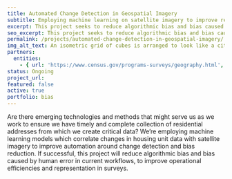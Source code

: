 ```yaml
---
title: Automated Change Detection in Geospatial Imagery
subtitle: Employing machine learning on satellite imagery to improve representation in surveys.
excerpt: This project seeks to reduce algorithmic bias and bias caused by human error in current workflows, as well as to improve operational efficiencies and representation in surveys.
seo_excerpt: This project seeks to reduce algorithmic bias and bias caused by human error in current workflows, as well as to improve operational efficiencies and representation in surveys.
permalink: /projects/automated-change-detection-in-geospatial-imagery/
img_alt_text: An isometric grid of cubes is arranged to look like a city block. One of the cubes is taller and a different color than the rest.
partners:
  entities:
    - { url: 'https://www.census.gov/programs-surveys/geography.html', name: 'U.S. Census Bureau - Geography Division' }
status: Ongoing
project_url: 
featured: false
active: true
portfolio: bias
---
```

<p>
  Are there emerging technologies and methods that might serve us as we work to ensure we have timely
  and complete collection of residential addresses from which we create critical data? We’re employing
  machine learning models which correlate changes in housing unit data with satellite imagery to improve
  automation around change detection and bias reduction. If successful, this project will reduce algorithmic
  bias and bias caused by human error in current workflows, to improve operational efficiencies and
  representation in surveys.
</p>
